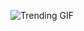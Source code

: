 
<!-- GIF_SECTION -->
![Trending GIF](https://media3.giphy.com/media/v1.Y2lkPThiYjIxNzcybTMxZnZjenozZjBmeXVxNzN4eHhtN2dhbGRrbWszdzR1cjlnYWV6YSZlcD12MV9naWZzX3NlYXJjaCZjdD1n/13KrcHexkHQtnG/giphy.gif)
<!-- END_GIF_SECTION -->
